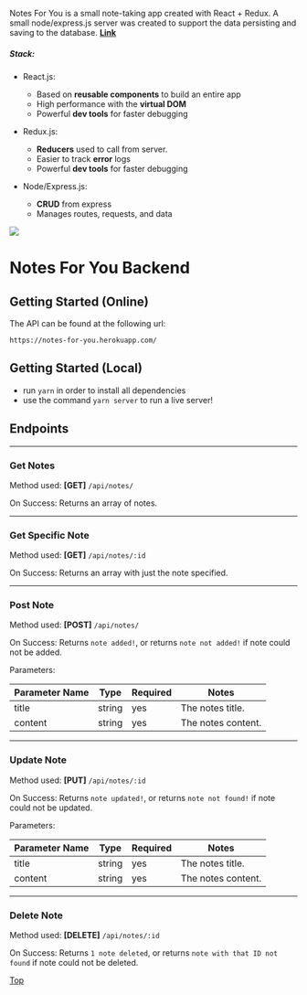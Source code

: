 Notes For You is a small note-taking app created with React + Redux. A small node/express.js server was created to support the data persisting and saving to the database. 
**[Link](https://notes-for-you.netlify.com/)**  

##### Stack:
- React.js:
    - Based on **reusable components** to build an entire app
    - High performance with the **virtual DOM**
    - Powerful **dev tools** for faster debugging

- Redux.js:
    - **Reducers** used to call from server.
    - Easier to track **error** logs
    - Powerful **dev tools** for faster debugging

- Node/Express.js:
    - **CRUD** from express
    - Manages routes, requests, and data


<img src="https://media.giphy.com/media/2bV9hetdWBRsX49bHS/giphy.gif"/>

# Notes For You Backend

## Getting Started (Online)

The API can be found at the following url:

```
https://notes-for-you.herokuapp.com/
```

## Getting Started (Local)

- run `yarn` in order to install all dependencies
- use the command `yarn server` to run a live server!

## Endpoints

---

### Get Notes

Method used: **[GET]** `/api/notes/`

On Success: Returns an array of notes.

---

### Get Specific Note

Method used: **[GET]** `/api/notes/:id`

On Success: Returns an array with just the note specified.

---

### Post Note

Method used: **[POST]** `/api/notes/`

On Success: Returns `note added!`, or returns `note not added!` if note could not be added.

Parameters:

| Parameter Name | Type       | Required | Notes                                                                                 |
| -------------- | ---------- | -------- | ------------------------------------------------------------------------------------ |
| title          | string     | yes       | The notes title.                                                                     |
| content        | string     | yes       | The notes content.         
                         
---

### Update Note

Method used: **[PUT]** `/api/notes/:id`

On Success: Returns `note updated!`, or returns `note not found!` if note could not be updated.

Parameters:

| Parameter Name | Type       | Required | Notes                                                                                 |
| -------------- | ---------- | -------- | ------------------------------------------------------------------------------------ |
| title          | string     | yes       | The notes title.                                                                     |
| content        | string     | yes       | The notes content.         

---

### Delete Note

Method used: **[DELETE]** `/api/notes/:id`

On Success: Returns `1 note deleted`, or returns `note with that ID not found` if note could not be deleted.

[Top](#endpoints)
